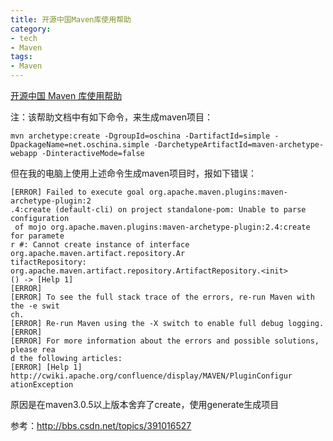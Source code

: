 ```yaml
---
title: 开源中国Maven库使用帮助
category:
- tech
- Maven
tags:
- Maven
---
```


[开源中国 Maven 库使用帮助](http://maven.oschina.net/help.html)

注：该帮助文档中有如下命令，来生成maven项目：

    mvn archetype:create -DgroupId=oschina -DartifactId=simple -DpackageName=net.oschina.simple -DarchetypeArtifactId=maven-archetype-webapp -DinteractiveMode=false

但在我的电脑上使用上述命令生成maven项目时，报如下错误：

    [ERROR] Failed to execute goal org.apache.maven.plugins:maven-archetype-plugin:2
    .4:create (default-cli) on project standalone-pom: Unable to parse configuration
     of mojo org.apache.maven.plugins:maven-archetype-plugin:2.4:create for paramete
    r #: Cannot create instance of interface org.apache.maven.artifact.repository.Ar
    tifactRepository: org.apache.maven.artifact.repository.ArtifactRepository.<init>
    () -> [Help 1]
    [ERROR]
    [ERROR] To see the full stack trace of the errors, re-run Maven with the -e swit
    ch.
    [ERROR] Re-run Maven using the -X switch to enable full debug logging.
    [ERROR]
    [ERROR] For more information about the errors and possible solutions, please rea
    d the following articles:
    [ERROR] [Help 1] http://cwiki.apache.org/confluence/display/MAVEN/PluginConfigur
    ationException

原因是在maven3.0.5以上版本舍弃了create，使用generate生成项目  

参考：<http://bbs.csdn.net/topics/391016527>
